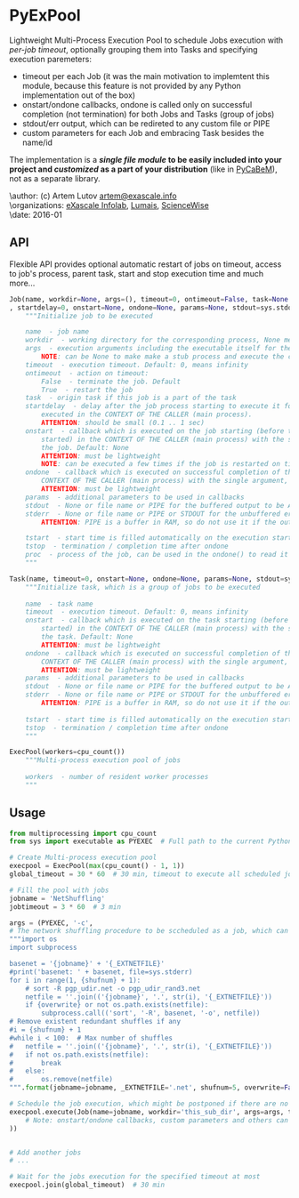 # PyExPool

Lightweight Multi-Process Execution Pool to schedule Jobs execution with *per-job timeout*, optionally grouping them into Tasks and specifying execution paremeters:

- timeout per each Job (it was the main motivation to implemtent this module, because this feature is not provided by any Python implementation out of the box)
- onstart/ondone callbacks, ondone is called only on successful completion (not termination) for both Jobs and Tasks (group of jobs)
- stdout/err output, which can be redireted to any custom file or PIPE
- custom parameters for each Job and embracing Task besides the name/id
	
The implementation is a ***single file module* to be easily included into your project and *customized* as a part of your distribution** (like in [PyCaBeM](//github.com/XI-lab/PyCABeM)), not as a separate library.

\author: (c) Artem Lutov <artem@exascale.info>  
\organizations: [eXascale Infolab](http://exascale.info/), [Lumais](http://www.lumais.com/), [ScienceWise](http://sciencewise.info/)  
\date: 2016-01  


## API

Flexible API provides optional automatic restart of jobs on timeout, access to job's process, parent task, start and stop execution time and much more...

```python
Job(name, workdir=None, args=(), timeout=0, ontimeout=False, task=None
, startdelay=0, onstart=None, ondone=None, params=None, stdout=sys.stdout, stderr=sys.stderr):
	"""Initialize job to be executed

	name  - job name
	workdir  - working directory for the corresponding process, None means the dir of the benchmarking
	args  - execution arguments including the executable itself for the process
		NOTE: can be None to make make a stub process and execute the callbacks
	timeout  - execution timeout. Default: 0, means infinity
	ontimeout  - action on timeout:
		False  - terminate the job. Default
		True  - restart the job
	task  - origin task if this job is a part of the task
	startdelay  - delay after the job process starting to execute it for some time,
		executed in the CONTEXT OF THE CALLER (main process).
		ATTENTION: should be small (0.1 .. 1 sec)
	onstart  - callback which is executed on the job starting (before the execution
		started) in the CONTEXT OF THE CALLER (main process) with the single argument,
		the job. Default: None
		ATTENTION: must be lightweight
		NOTE: can be executed a few times if the job is restarted on timeout
	ondone  - callback which is executed on successful completion of the job in the
		CONTEXT OF THE CALLER (main process) with the single argument, the job. Default: None
		ATTENTION: must be lightweight
	params  - additional parameters to be used in callbacks
	stdout  - None or file name or PIPE for the buffered output to be APPENDED
	stderr  - None or file name or PIPE or STDOUT for the unbuffered error output to be APPENDED
		ATTENTION: PIPE is a buffer in RAM, so do not use it if the output data is huge or unlimited

	tstart  - start time is filled automatically on the execution start (before onstart). Default: None
	tstop  - termination / completion time after ondone
	proc  - process of the job, can be used in the ondone() to read it's PIPE
	"""
```

```python
Task(name, timeout=0, onstart=None, ondone=None, params=None, stdout=sys.stdout, stderr=sys.stderr):
	"""Initialize task, which is a group of jobs to be executed
	
	name  - task name
	timeout  - execution timeout. Default: 0, means infinity
	onstart  - callback which is executed on the task starting (before the execution
		started) in the CONTEXT OF THE CALLER (main process) with the single argument,
		the task. Default: None
		ATTENTION: must be lightweight
	ondone  - callback which is executed on successful completion of the task in the
		CONTEXT OF THE CALLER (main process) with the single argument, the task. Default: None
		ATTENTION: must be lightweight
	params  - additional parameters to be used in callbacks
	stdout  - None or file name or PIPE for the buffered output to be APPENDED
	stderr  - None or file name or PIPE or STDOUT for the unbuffered error output to be APPENDED
		ATTENTION: PIPE is a buffer in RAM, so do not use it if the output data is huge or unlimited
	
	tstart  - start time is filled automatically on the execution start (before onstart). Default: None
	tstop  - termination / completion time after ondone
	"""
```

```python
ExecPool(workers=cpu_count())
	"""Multi-process execution pool of jobs
	
	workers  - number of resident worker processes
	"""
```


## Usage

```python
from multiprocessing import cpu_count
from sys import executable as PYEXEC  # Full path to the current Python interpreter

# Create Multi-process execution pool
execpool = ExecPool(max(cpu_count() - 1, 1))
global_timeout = 30 * 60  # 30 min, timeout to execute all scheduled jobs or terminate them

# Fill the pool with jobs
jobname = 'NetShuffling'
jobtimeout = 3 * 60  # 3 min

args = (PYEXEC, '-c',
# The network shuffling procedure to be sccheduled as a job, which can also be a call of any external executable
"""import os
import subprocess

basenet = '{jobname}' + '{_EXTNETFILE}'
#print('basenet: ' + basenet, file=sys.stderr)
for i in range(1, {shufnum} + 1):
	# sort -R pgp_udir.net -o pgp_udir_rand3.net
	netfile = ''.join(('{jobname}', '.', str(i), '{_EXTNETFILE}'))
	if {overwrite} or not os.path.exists(netfile):
		subprocess.call(('sort', '-R', basenet, '-o', netfile))
# Remove existent redundant shuffles if any
#i = {shufnum} + 1
#while i < 100:  # Max number of shuffles
#	netfile = ''.join(('{jobname}', '.', str(i), '{_EXTNETFILE}'))
#	if not os.path.exists(netfile):
#		break
#	else:
#		os.remove(netfile)
""".format(jobname=jobname, _EXTNETFILE='.net', shufnum=5, overwrite=False))

# Schedule the job execution, which might be postponed if there are no free executor processes available
execpool.execute(Job(name=jobname, workdir='this_sub_dir', args=args, timeout=jobtimeout
	# Note: onstart/ondone callbacks, custom parameters and others can be also specified here!
))


# Add another jobs
# ...

# Wait for the jobs execution for the specified timeout at most
execpool.join(global_timeout)  # 30 min
```
